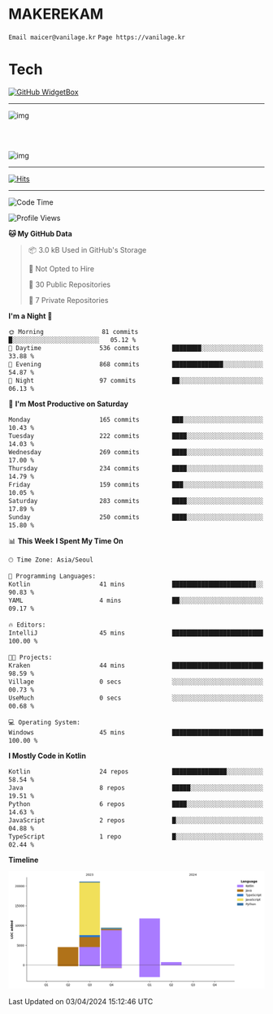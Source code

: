 # MAKEREKAM

`Email maicer@vanilage.kr`
`Page https://vanilage.kr`

# Tech

[![GitHub WidgetBox](https://github-widgetbox.vercel.app/api/skills?languages=python,js,ts,c,cpp,cs,java,kotlin,bash,md,html,css,xml,yaml,swift,powershell,json,R,SQL,php&tools=git,npm,gradle,nodejs,vercel,nginx&includeNames=true&theme=darkmode)](https://github.com/Jurredr/github-widgetbox)

---

![img](https://github-readme-stats.vercel.app/api/top-langs/?username=MAKEREKAM&layout=compact&theme=gruvbox)

<br>
<br>

![img](https://github-readme-stats.vercel.app/api/?username=MAKEREKAM&layout=compact&theme=gruvbox)

---

[![Hits](https://hits.seeyoufarm.com/api/count/incr/badge.svg?url=https%3A%2F%2Fgithub.com%2FMAKEREKAM&count_bg=%234A49D1&title_bg=%23555555&icon=&icon_color=%23E7E7E7&title=방문&edge_flat=false)](https://hits.seeyoufarm.com)

---

<!--START_SECTION:waka-->
![Code Time](http://img.shields.io/badge/Code%20Time-232%20hrs%2058%20mins-blue)

![Profile Views](http://img.shields.io/badge/Profile%20Views-0-blue)

**🐱 My GitHub Data** 

> 📦 3.0 kB Used in GitHub's Storage 
 > 
> 🚫 Not Opted to Hire
 > 
> 📜 30 Public Repositories 
 > 
> 🔑 7 Private Repositories 
 > 
**I'm a Night 🦉** 

```text
🌞 Morning                81 commits          █░░░░░░░░░░░░░░░░░░░░░░░░   05.12 % 
🌆 Daytime                536 commits         ████████░░░░░░░░░░░░░░░░░   33.88 % 
🌃 Evening                868 commits         ██████████████░░░░░░░░░░░   54.87 % 
🌙 Night                  97 commits          ██░░░░░░░░░░░░░░░░░░░░░░░   06.13 % 
```
📅 **I'm Most Productive on Saturday** 

```text
Monday                   165 commits         ███░░░░░░░░░░░░░░░░░░░░░░   10.43 % 
Tuesday                  222 commits         ████░░░░░░░░░░░░░░░░░░░░░   14.03 % 
Wednesday                269 commits         ████░░░░░░░░░░░░░░░░░░░░░   17.00 % 
Thursday                 234 commits         ████░░░░░░░░░░░░░░░░░░░░░   14.79 % 
Friday                   159 commits         ███░░░░░░░░░░░░░░░░░░░░░░   10.05 % 
Saturday                 283 commits         ████░░░░░░░░░░░░░░░░░░░░░   17.89 % 
Sunday                   250 commits         ████░░░░░░░░░░░░░░░░░░░░░   15.80 % 
```


📊 **This Week I Spent My Time On** 

```text
🕑︎ Time Zone: Asia/Seoul

💬 Programming Languages: 
Kotlin                   41 mins             ███████████████████████░░   90.83 % 
YAML                     4 mins              ██░░░░░░░░░░░░░░░░░░░░░░░   09.17 % 

🔥 Editors: 
IntelliJ                 45 mins             █████████████████████████   100.00 % 

🐱‍💻 Projects: 
Kraken                   44 mins             █████████████████████████   98.59 % 
Village                  0 secs              ░░░░░░░░░░░░░░░░░░░░░░░░░   00.73 % 
UseMuch                  0 secs              ░░░░░░░░░░░░░░░░░░░░░░░░░   00.68 % 

💻 Operating System: 
Windows                  45 mins             █████████████████████████   100.00 % 
```

**I Mostly Code in Kotlin** 

```text
Kotlin                   24 repos            ███████████████░░░░░░░░░░   58.54 % 
Java                     8 repos             █████░░░░░░░░░░░░░░░░░░░░   19.51 % 
Python                   6 repos             ████░░░░░░░░░░░░░░░░░░░░░   14.63 % 
JavaScript               2 repos             █░░░░░░░░░░░░░░░░░░░░░░░░   04.88 % 
TypeScript               1 repo              █░░░░░░░░░░░░░░░░░░░░░░░░   02.44 % 
```



**Timeline**

![Lines of Code chart](https://raw.githubusercontent.com/MAKEREKAM/MAKEREKAM/main/assets/bar_graph.png)


 Last Updated on 03/04/2024 15:12:46 UTC
<!--END_SECTION:waka-->
